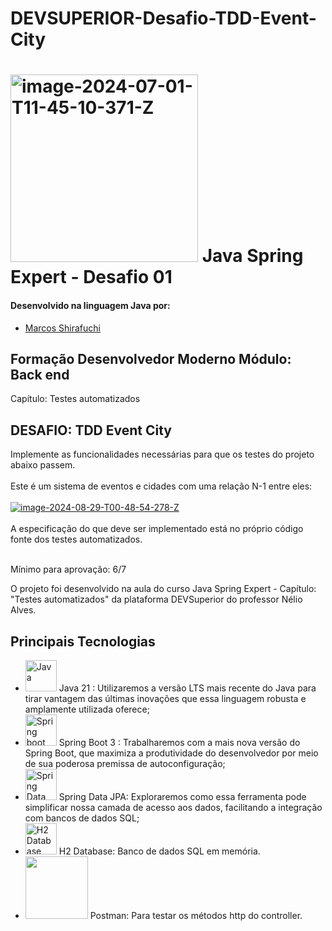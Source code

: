 # DEVSUPERIOR-Desafio-TDD-Event-City
# <a href="https://imgbb.com/"><img src="https://i.ibb.co/51bfmLv/image-2024-07-01-T11-45-10-371-Z.png" alt="image-2024-07-01-T11-45-10-371-Z" border="0" width="300"></a> Java Spring Expert - Desafio 01

#### Desenvolvido na linguagem Java por:
- [Marcos Shirafuchi](https://github.com/marcosfshirafuchi)
## Formação Desenvolvedor Moderno Módulo: Back end
Capítulo: Testes automatizados
## DESAFIO: TDD Event City

Implemente as funcionalidades necessárias para que os testes do projeto abaixo passem.<br><br>
Este é um sistema de eventos e cidades com uma relação N-1 entre eles:<br><br>
<a href="https://ibb.co/MD27mtY"><img src="https://i.ibb.co/7JYKqZw/image-2024-08-29-T00-48-54-278-Z.png" alt="image-2024-08-29-T00-48-54-278-Z" border="0"></a><br><br>
A especificação do que deve ser implementado está no próprio código fonte dos testes automatizados.<br><br>

Mínimo para aprovação: 6/7


O projeto foi desenvolvido na aula do curso Java Spring Expert - Capítulo: "Testes automatizados" da plataforma DEVSuperior do professor Nélio Alves.

## Principais Tecnologias

- <img width="50px" src="https://cdn.jsdelivr.net/gh/devicons/devicon@latest/icons/java/java-original-wordmark.svg" title = "Java" /> Java 21 : Utilizaremos a versão LTS mais recente do Java para tirar vantagem das últimas inovações que essa linguagem robusta e amplamente utilizada oferece;
- <img width="50px" src="https://cdn.jsdelivr.net/gh/devicons/devicon@latest/icons/spring/spring-original-wordmark.svg" title = "Spring boot"/> Spring Boot 3 : Trabalharemos com a mais nova versão do Spring Boot, que maximiza a produtividade do desenvolvedor por meio de sua poderosa premissa de autoconfiguração;
- <img width="50px" src="https://cdn.jsdelivr.net/gh/devicons/devicon@latest/icons/spring/spring-original-wordmark.svg" title = "Spring Data JPA"/>  Spring Data JPA: Exploraremos como essa ferramenta pode simplificar nossa camada de acesso aos dados, facilitando a integração com bancos de dados SQL;
- <img width="50px" src="https://cdn.jsdelivr.net/gh/devicons/devicon@latest/icons/sqldeveloper/sqldeveloper-original.svg" title = "H2 Database"/> H2 Database: Banco de dados SQL em memória.
- <img width="100px" src="https://cdn.jsdelivr.net/gh/devicons/devicon@latest/icons/postman/postman-plain-wordmark.svg" /> Postman: Para testar os métodos http do controller.
